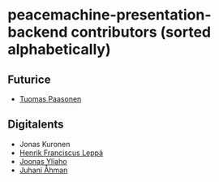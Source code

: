# peacemachine-presentation-backend contributors (sorted alphabetically)

## Futurice

* [Tuomas Paasonen](https://github.com/chlif)

## Digitalents

* Jonas Kuronen
* [Henrik Franciscus Leppä](https://github.com/henrik-leppa)
* [Joonas Yliaho](https://github.com/yliaho)
* [Juhani Åhman](https://github.com/juhanoi)

